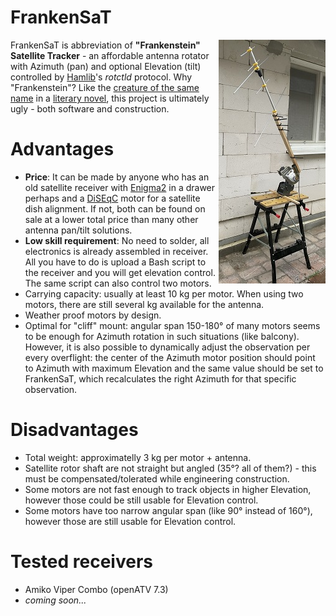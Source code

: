 FrankenSaT
==========
<img src="FrankenSaT_thumb.jpg" align="right"/>

FrankenSaT is abbreviation of <b>"Frankenstein" Satellite Tracker</b> - an affordable antenna rotator with Azimuth (pan) and optional Elevation (tilt) controlled by [Hamlib](https://github.com/Hamlib/Hamlib)'s _rotctld_ protocol. Why "Frankenstein"? Like the [creature of the same name](https://en.wikipedia.org/wiki/Frankenstein%27s_monster) in a [literary novel](https://en.wikipedia.org/wiki/Frankenstein), this project is ultimately ugly - both software and construction.

# Advantages

* **Price**: It can be made by anyone who has an old satellite receiver with [Enigma2](https://github.com/openatv/enigma2) in a drawer perhaps and a [DiSEqC](https://en.wikipedia.org/wiki/DiSEqC) motor for a satellite dish alignment. If not, both can be found on sale at a lower total price than many other antenna pan/tilt solutions.
* **Low skill requirement**: No need to solder, all electronics is already assembled in receiver. All you have to do is upload a Bash script to the receiver and you will get elevation control. The same script can also control two motors.
* Carrying capacity: usually at least 10 kg per motor. When using two motors, there are still several kg available for the antenna.
* Weather proof motors by design.
* Optimal for "cliff" mount: angular span 150-180° of many motors seems to be enough for Azimuth rotation in such situations (like balcony). However, it is also possible to dynamically adjust the observation per every overflight: the center of the Azimuth motor position should point to Azimuth with maximum Elevation and the same value should be set to FrankenSaT, which recalculates the right Azimuth for that specific observation.

# Disadvantages

* Total weight: approximatelly 3 kg per motor + antenna.
* Satellite rotor shaft are not straight but angled (35°? all of them?) - this must be compensated/tolerated while engineering construction.
* Some motors are not fast enough to track objects in higher Elevation, however those could be still usable for Elevation control.
* Some motors have too narrow angular span (like 90° instead of 160°), however those are still usable for Elevation control.

# Tested receivers

* Amiko Viper Combo (openATV 7.3)
* _coming soon..._
